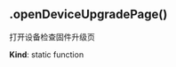 <a name="module_miot/host/ui.openDeviceUpgradePage"></a>

## .openDeviceUpgradePage()
打开设备检查固件升级页

**Kind**: static function  
